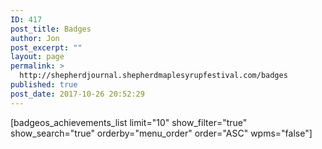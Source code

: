 ```yaml
---
ID: 417
post_title: Badges
author: Jon
post_excerpt: ""
layout: page
permalink: >
  http://shepherdjournal.shepherdmaplesyrupfestival.com/badges
published: true
post_date: 2017-10-26 20:52:29
---
```

[badgeos_achievements_list limit="10" show_filter="true" show_search="true" orderby="menu_order" order="ASC" wpms="false"]